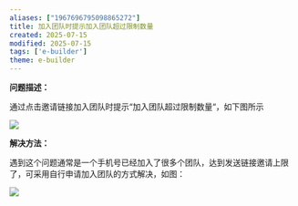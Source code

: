 ```yaml
---
aliases: ["1967696795098865272"]
title: 加入团队时提示加入团队超过限制数量
created: 2025-07-15
modified: 2025-07-15
tags: ['e-builder']
theme: e-builder
---
```


**问题描述：**

通过点击邀请链接加入团队时提示“加入团队超过限制数量“，如下图所示

![](ad4ddbe1ad0ed4dc55d5a99aa11f4d5e.jpg)

**解决方法：**

遇到这个问题通常是一个手机号已经加入了很多个团队，达到发送链接邀请上限了，可采用自行申请加入团队的方式解决，如图：

![](c754e9afa075c2db3b255163f978d700.jpg)